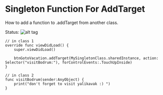 # Singleton Function For AddTarget
How to add a function to .addTarget from another class.

Status:
![alt tag](https://travis-ci.org/fatihyildizhan/SingletonFunctionForAddTarget.svg?branch=master)

    // in class 1
    override func viewDidLoad() {
        super.viewDidLoad()
       
        btnGotoVacation.addTarget(MySingletonClass.sharedInstance, action: Selector("visitBodrum:"), forControlEvents:.TouchUpInside)
    }
    
    // in class 2
    func visitBodrum(sender:AnyObject) {
        print("don't forget to visit yalikavak :) ")
    }
